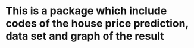 # This is a package which include codes of the house price prediction, data set and graph of the result
